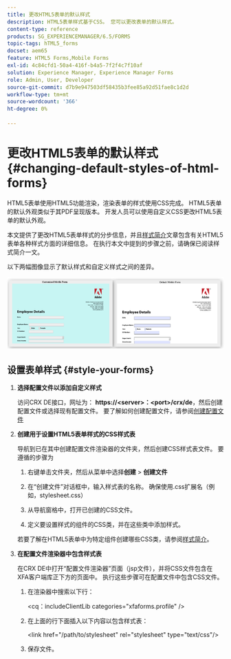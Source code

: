```yaml
---
title: 更改HTML5表单的默认样式
description: HTML5表单样式基于CSS。 您可以更改表单的默认样式。
content-type: reference
products: SG_EXPERIENCEMANAGER/6.5/FORMS
topic-tags: hTML5_forms
docset: aem65
feature: HTML5 Forms,Mobile Forms
exl-id: 4c84cfd1-50a4-416f-b4a5-7f2f4c7f10af
solution: Experience Manager, Experience Manager Forms
role: Admin, User, Developer
source-git-commit: d7b9e947503df58435b3fee85a92d51fae8c1d2d
workflow-type: tm+mt
source-wordcount: '366'
ht-degree: 0%

---
```


# 更改HTML5表单的默认样式{#changing-default-styles-of-html-forms}

HTML5表单使用HTML5功能渲染，渲染表单的样式使用CSS完成。 HTML5表单的默认外观类似于其PDF呈现版本。 开发人员可以使用自定义CSS更改HTML5表单的默认外观。

本文提供了更改HTML5表单样式的分步信息，并且[样式简介](/help/forms/using/css-styles.md)文章包含有关HTML5表单各种样式方面的详细信息。 在执行本文中提到的步骤之前，请确保已阅读样式简介一文。

以下两幅图像显示了默认样式和自定义样式之间的差异。

![图片–002 — 小](assets/pictures-002-small.png)

## 设置表单样式 {#style-your-forms}

1. **选择配置文件以添加自定义样式**

   访问CRX DE接口，网址为： **https://&lt;server>：&lt;port>/crx/de**，然后创建配置文件或选择现有配置文件。 要了解如何创建配置文件，请参阅[创建配置文件](/help/forms/using/custom-profile.md)

1. **创建用于设置HTML5表单样式的CSS样式表**

   导航到已在其中创建配置文件渲染器的文件夹，然后创建CSS样式表文件。 要遵循的步骤为

   1. 右键单击文件夹，然后从菜单中选择&#x200B;**创建** > **创建文件**

   1. 在“创建文件”对话框中，输入样式表的名称。 确保使用.css扩展名（例如，stylesheet.css）
   1. 从导航窗格中，打开已创建的CSS文件。
   1. 定义要设置样式的组件的CSS类，并在这些类中添加样式。

   若要了解在HTML5表单中为特定组件创建哪些CSS类，请参阅[样式简介](/help/forms/using/css-styles.md)。

1. **在配置文件渲染器中包含样式表**

   在CRX DE中打开“配置文件渲染器”页面（jsp文件），并将CSS文件包含在XFA客户端库正下方的页面中。 执行这些步骤可在配置文件中包含CSS文件。

   1. 在渲染器中搜索以下行：

      &lt;cq：includeClientLib categories=&quot;xfaforms.profile&quot; />

   1. 在上面的行下面插入以下内容以包含样式表：

      &lt;link href=&quot;/path/to/stylesheet&quot; rel=&quot;stylesheet&quot; type=&quot;text/css&quot;/>

   1. 保存文件。
